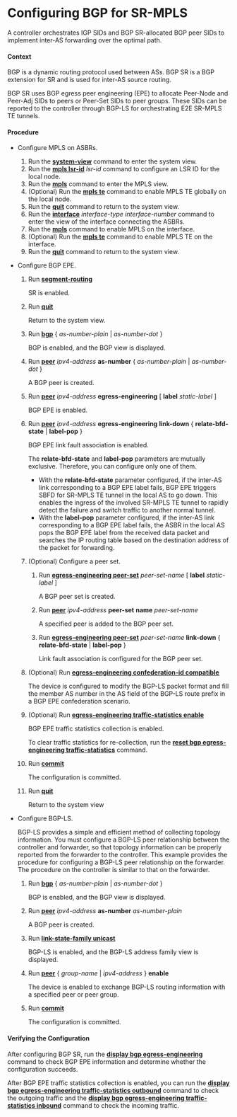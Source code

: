 Configuring BGP for SR-MPLS
===========================

A controller orchestrates IGP SIDs and BGP SR-allocated BGP peer SIDs to implement inter-AS forwarding over the optimal path.

#### Context

BGP is a dynamic routing protocol used between ASs. BGP SR is a BGP extension for SR and is used for inter-AS source routing.

BGP SR uses BGP egress peer engineering (EPE) to allocate Peer-Node and Peer-Adj SIDs to peers or Peer-Set SIDs to peer groups. These SIDs can be reported to the controller through BGP-LS for orchestrating E2E SR-MPLS TE tunnels.


#### Procedure

* Configure MPLS on ASBRs.
  1. Run the [**system-view**](cmdqueryname=system-view) command to enter the system view.
  2. Run the [**mpls lsr-id**](cmdqueryname=mpls+lsr-id) *lsr-id* command to configure an LSR ID for the local node.
  3. Run the [**mpls**](cmdqueryname=mpls) command to enter the MPLS view.
  4. (Optional) Run the [**mpls te**](cmdqueryname=mpls+te) command to enable MPLS TE globally on the local node.
  5. Run the [**quit**](cmdqueryname=quit) command to return to the system view.
  6. Run the [**interface**](cmdqueryname=interface) *interface-type interface-number* command to enter the view of the interface connecting the ASBRs.
  7. Run the [**mpls**](cmdqueryname=mpls) command to enable MPLS on the interface.
  8. (Optional) Run the [**mpls te**](cmdqueryname=mpls+te) command to enable MPLS TE on the interface.
  9. Run the [**quit**](cmdqueryname=quit) command to return to the system view.
* Configure BGP EPE.
  1. Run [**segment-routing**](cmdqueryname=segment-routing)
     
     
     
     SR is enabled.
  2. Run [**quit**](cmdqueryname=quit)
     
     
     
     Return to the system view.
  3. Run [**bgp**](cmdqueryname=bgp) { *as-number-plain* | *as-number-dot* }
     
     
     
     BGP is enabled, and the BGP view is displayed.
  4. Run [**peer**](cmdqueryname=peer+as-number) *ipv4-address* **as-number** { *as-number-plain* | *as-number-dot* }
     
     
     
     A BGP peer is created.
  5. Run [**peer**](cmdqueryname=peer+egress-engineering) *ipv4-address* **egress-engineering** [ **label** *static-label* ]
     
     
     
     BGP EPE is enabled.
  6. Run [**peer**](cmdqueryname=peer+egress-engineering) *ipv4-address* **egress-engineering** **link-down** { **relate-bfd-state** | **label-pop** }
     
     
     
     BGP EPE link fault association is enabled.
     
     
     
     The **relate-bfd-state** and **label-pop** parameters are mutually exclusive. Therefore, you can configure only one of them.
     
     + With the **relate-bfd-state** parameter configured, if the inter-AS link corresponding to a BGP EPE label fails, BGP EPE triggers SBFD for SR-MPLS TE tunnel in the local AS to go down. This enables the ingress of the involved SR-MPLS TE tunnel to rapidly detect the failure and switch traffic to another normal tunnel.
     + With the **label-pop** parameter configured, if the inter-AS link corresponding to a BGP EPE label fails, the ASBR in the local AS pops the BGP EPE label from the received data packet and searches the IP routing table based on the destination address of the packet for forwarding.
  7. (Optional) Configure a peer set.
     
     
     1. Run [**egress-engineering peer-set**](cmdqueryname=egress-engineering+peer-set) *peer-set-name* [ **label** *static-label* ]
        
        A BGP peer set is created.
     2. Run [**peer**](cmdqueryname=peer+peer-set) *ipv4-address* **peer-set** **name** *peer-set-name*
        
        A specified peer is added to the BGP peer set.
     3. Run [**egress-engineering peer-set**](cmdqueryname=egress-engineering+peer-set) *peer-set-name* **link-down** { **relate-bfd-state** | **label-pop** }
        
        Link fault association is configured for the BGP peer set.
  8. (Optional) Run [**egress-engineering confederation-id compatible**](cmdqueryname=egress-engineering+confederation-id+compatible)
     
     
     
     The device is configured to modify the BGP-LS packet format and fill the member AS number in the AS field of the BGP-LS route prefix in a BGP EPE confederation scenario.
  9. (Optional) Run [**egress-engineering traffic-statistics enable**](cmdqueryname=egress-engineering+traffic-statistics+enable)
     
     
     
     BGP EPE traffic statistics collection is enabled.
     
     
     
     To clear traffic statistics for re-collection, run the [**reset bgp egress-engineering traffic-statistics**](cmdqueryname=reset+bgp+egress-engineering+traffic-statistics) command.
  10. Run [**commit**](cmdqueryname=commit)
      
      
      
      The configuration is committed.
  11. Run [**quit**](cmdqueryname=quit)
      
      
      
      Return to the system view
* Configure BGP-LS.
  
  
  
  BGP-LS provides a simple and efficient method of collecting topology information. You must configure a BGP-LS peer relationship between the controller and forwarder, so that topology information can be properly reported from the forwarder to the controller. This example provides the procedure for configuring a BGP-LS peer relationship on the forwarder. The procedure on the controller is similar to that on the forwarder.
  
  
  
  1. Run [**bgp**](cmdqueryname=bgp) { *as-number-plain* | *as-number-dot* }
     
     
     
     BGP is enabled, and the BGP view is displayed.
  2. Run [**peer**](cmdqueryname=peer+as-number) *ipv4-address* **as-number** *as-number-plain*
     
     
     
     A BGP peer is created.
  3. Run [**link-state-family unicast**](cmdqueryname=link-state-family+unicast)
     
     
     
     BGP-LS is enabled, and the BGP-LS address family view is displayed.
  4. Run [**peer**](cmdqueryname=peer+enable) { *group-name* | *ipv4-address* } **enable**
     
     
     
     The device is enabled to exchange BGP-LS routing information with a specified peer or peer group.
  5. Run [**commit**](cmdqueryname=commit)
     
     
     
     The configuration is committed.

#### Verifying the Configuration

After configuring BGP SR, run the [**display bgp egress-engineering**](cmdqueryname=display+bgp+egress-engineering) command to check BGP EPE information and determine whether the configuration succeeds.

After BGP EPE traffic statistics collection is enabled, you can run the [**display bgp egress-engineering traffic-statistics outbound**](cmdqueryname=display+bgp+egress-engineering+traffic-statistics+outbound) command to check the outgoing traffic and the [**display bgp egress-engineering traffic-statistics inbound**](cmdqueryname=display+bgp+egress-engineering+traffic-statistics+inbound) command to check the incoming traffic.